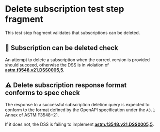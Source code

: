 # Delete subscription test step fragment

This test step fragment validates that subscriptions can be deleted.

## 🛑 Subscription can be deleted check

An attempt to delete a subscription when the correct version is provided should succeed, otherwise the DSS is in violation of **[astm.f3548.v21.DSS0005,5](../../../../../../../requirements/astm/f3548/v21.md)**.

## ⚠️ Delete subscription response format conforms to spec check

The response to a successful subscription deletion query is expected to conform to the format defined by the OpenAPI specification under the `A3.1` Annex of ASTM F3548−21.

If it does not, the DSS is failing to implement **[astm.f3548.v21.DSS0005,5](../../../../../../../requirements/astm/f3548/v21.md)**.
